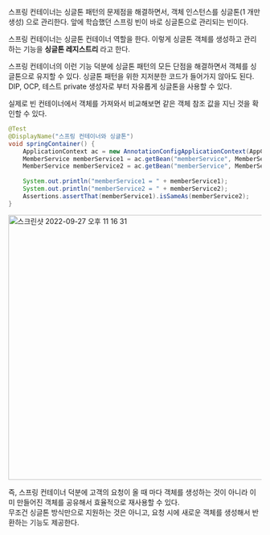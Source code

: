 스프링 컨테이너는 싱글톤 패턴의 문제점을 해결하면서, 객체 인스턴스를 싱글톤(1 개만 생성) 으로 관리한다.
앞에 학습했던 스프링 빈이 바로 싱글톤으로 관리되는 빈이다.

스프링 컨테이너는 싱글톤 컨테이너 역할을 한다. 이렇게 싱글톤 객체를 생성하고 관리하는 기능을 **싱글톤 레지스트리** 라고 한다.

스프링 컨테이너의 이런 기능 덕분에 싱글톤 패턴의 모든 단점을 해결하면서 객체를 싱글톤으로 유지할 수 있다. 싱글톤 패턴을 위한 지저분한 코드가 들어가지 않아도 된다. DIP, OCP, 테스트 private 생성자로 부터 자유롭게 싱글톤을 사용할 수 있다.

실제로 빈 컨테이너에서 객체를 가져와서 비교해보면 같은 객체 참조 값을 지닌 것을 확인할 수 있다.

```java
@Test  
@DisplayName("스프링 컨테이너와 싱글톤")  
void springContainer() {  
    ApplicationContext ac = new AnnotationConfigApplicationContext(AppConfig.class);  
    MemberService memberService1 = ac.getBean("memberService", MemberService.class);  
    MemberService memberService2 = ac.getBean("memberService", MemberService.class);  
  
    System.out.println("memberService1 = " + memberService1);  
    System.out.println("memberService2 = " + memberService2);  
    Assertions.assertThat(memberService1).isSameAs(memberService2);  
}
```

<img width="526" alt="스크린샷 2022-09-27 오후 11 16 31" src="https://user-images.githubusercontent.com/63203480/192551368-216fa43e-b578-4b89-aaed-ce6079f61731.png">

즉, 스프링 컨테이너 덕분에 고객의 요청이 올 때 마다 객체를 생성하는 것이 아니라 이미 만들어진 객체를 공유해서 효율적으로 재사용할 수 있다.    
무조건 싱글톤 방식만으로 지원하는 것은 아니고, 요청 시에 새로운 객체를 생성해서 반환하는 기능도 제공한다. 
